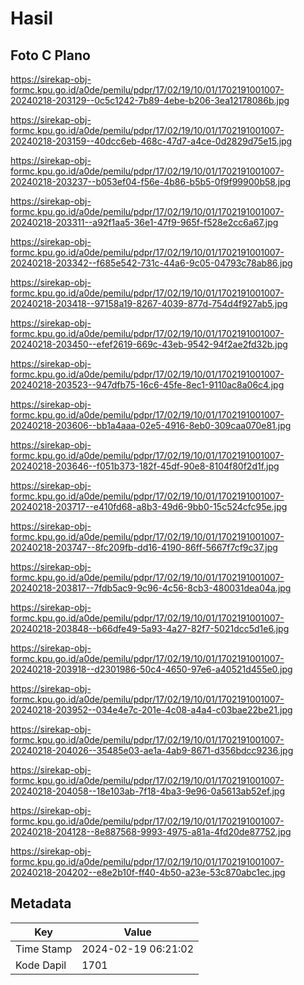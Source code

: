 # Hasil

## Foto C Plano

https://sirekap-obj-formc.kpu.go.id/a0de/pemilu/pdpr/17/02/19/10/01/1702191001007-20240218-203129--0c5c1242-7b89-4ebe-b206-3ea12178086b.jpg

https://sirekap-obj-formc.kpu.go.id/a0de/pemilu/pdpr/17/02/19/10/01/1702191001007-20240218-203159--40dcc6eb-468c-47d7-a4ce-0d2829d75e15.jpg

https://sirekap-obj-formc.kpu.go.id/a0de/pemilu/pdpr/17/02/19/10/01/1702191001007-20240218-203237--b053ef04-f56e-4b86-b5b5-0f9f99900b58.jpg

https://sirekap-obj-formc.kpu.go.id/a0de/pemilu/pdpr/17/02/19/10/01/1702191001007-20240218-203311--a92f1aa5-36e1-47f9-965f-f528e2cc6a67.jpg

https://sirekap-obj-formc.kpu.go.id/a0de/pemilu/pdpr/17/02/19/10/01/1702191001007-20240218-203342--f685e542-731c-44a6-9c05-04793c78ab86.jpg

https://sirekap-obj-formc.kpu.go.id/a0de/pemilu/pdpr/17/02/19/10/01/1702191001007-20240218-203418--97158a19-8267-4039-877d-754d4f927ab5.jpg

https://sirekap-obj-formc.kpu.go.id/a0de/pemilu/pdpr/17/02/19/10/01/1702191001007-20240218-203450--efef2619-669c-43eb-9542-94f2ae2fd32b.jpg

https://sirekap-obj-formc.kpu.go.id/a0de/pemilu/pdpr/17/02/19/10/01/1702191001007-20240218-203523--947dfb75-16c6-45fe-8ec1-9110ac8a06c4.jpg

https://sirekap-obj-formc.kpu.go.id/a0de/pemilu/pdpr/17/02/19/10/01/1702191001007-20240218-203606--bb1a4aaa-02e5-4916-8eb0-309caa070e81.jpg

https://sirekap-obj-formc.kpu.go.id/a0de/pemilu/pdpr/17/02/19/10/01/1702191001007-20240218-203646--f051b373-182f-45df-90e8-8104f80f2d1f.jpg

https://sirekap-obj-formc.kpu.go.id/a0de/pemilu/pdpr/17/02/19/10/01/1702191001007-20240218-203717--e410fd68-a8b3-49d6-9bb0-15c524cfc95e.jpg

https://sirekap-obj-formc.kpu.go.id/a0de/pemilu/pdpr/17/02/19/10/01/1702191001007-20240218-203747--8fc209fb-dd16-4190-86ff-5667f7cf9c37.jpg

https://sirekap-obj-formc.kpu.go.id/a0de/pemilu/pdpr/17/02/19/10/01/1702191001007-20240218-203817--7fdb5ac9-9c96-4c56-8cb3-480031dea04a.jpg

https://sirekap-obj-formc.kpu.go.id/a0de/pemilu/pdpr/17/02/19/10/01/1702191001007-20240218-203848--b66dfe49-5a93-4a27-82f7-5021dcc5d1e6.jpg

https://sirekap-obj-formc.kpu.go.id/a0de/pemilu/pdpr/17/02/19/10/01/1702191001007-20240218-203918--d2301986-50c4-4650-97e6-a40521d455e0.jpg

https://sirekap-obj-formc.kpu.go.id/a0de/pemilu/pdpr/17/02/19/10/01/1702191001007-20240218-203952--034e4e7c-201e-4c08-a4a4-c03bae22be21.jpg

https://sirekap-obj-formc.kpu.go.id/a0de/pemilu/pdpr/17/02/19/10/01/1702191001007-20240218-204026--35485e03-ae1a-4ab9-8671-d356bdcc9236.jpg

https://sirekap-obj-formc.kpu.go.id/a0de/pemilu/pdpr/17/02/19/10/01/1702191001007-20240218-204058--18e103ab-7f18-4ba3-9e96-0a5613ab52ef.jpg

https://sirekap-obj-formc.kpu.go.id/a0de/pemilu/pdpr/17/02/19/10/01/1702191001007-20240218-204128--8e887568-9993-4975-a81a-4fd20de87752.jpg

https://sirekap-obj-formc.kpu.go.id/a0de/pemilu/pdpr/17/02/19/10/01/1702191001007-20240218-204202--e8e2b10f-ff40-4b50-a23e-53c870abc1ec.jpg


## Metadata

| Key        | Value               |
| ---------- | ------------------- |
| Time Stamp | 2024-02-19 06:21:02 |
| Kode Dapil | 1701                |



